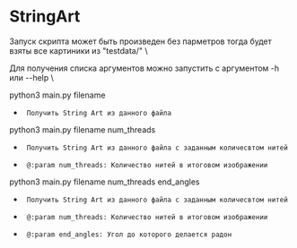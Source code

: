 # StringArt

Запуск скрипта может быть произведен без парметров тогда будет взяты все картиники из "testdata/" \\

Для получения списка аргументов можно запустить с аргументом -h или --help \\

python3 main.py filename
-      Получить String Art из данного файла
python3 main.py filename num_threads
-      Получить String Art из данного файла c заданным количесвтом нитей
-      @:param num_threads: Количество нитей в итоговом изображении
python3 main.py filename num_threads end_angles
-      Получить String Art из данного файла c заданным количесвтом нитей
-      @:param num_threads: Количество нитей в итоговом изображении
-      @:param end_angles: Угол до которого делается радон


